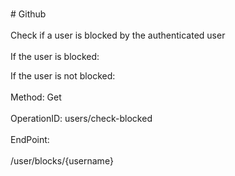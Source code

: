 <br>#     Github</br>
<br>Check if a user is blocked by the authenticated user</br>
<br>If the user is blocked:

If the user is not blocked:</br>
<br>Method: Get</br>
<br>OperationID: users/check-blocked</br>
<br>EndPoint:</br>
<br>/user/blocks/{username}</br>
